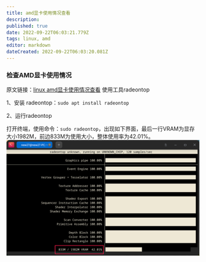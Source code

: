 ```yaml
---
title: amd显卡使用情况查看
description: 
published: true
date: 2022-09-22T06:03:21.779Z
tags: linux, amd
editor: markdown
dateCreated: 2022-09-22T06:03:20.081Z
---
```


### 检查AMD显卡使用情况

原文链接：[linux amd显卡使用情况查看](/zh/https://blog.csdn.net/wenshuifuping/article/details/107929598)
使用工具radeontop

1、安装 radeontop：`sudo apt install radeontop`

2、运行radeontop

打开终端，使用命令：`sudo radeontop`，出现如下界面，最后一行VRAM为显存大小1982M，前边833M为使用大小，整体使用率为42.01%。
![amd显存.png](/for_trans/amd显存.png)